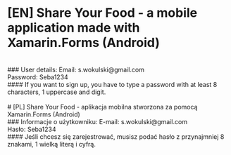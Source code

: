 ﻿# [EN] Share Your Food - a mobile application made with Xamarin.Forms (Android)
<br>
### User details:
Email: s.wokulski@gmail.com
<br>
Password: Seba1234
<br>
#### If you want to sign up, you have to type a password with at least 8 characters, 1 uppercase and digit.
<br><br>
# [PL] Share Your Food - aplikacja mobilna stworzona za pomocą Xamarin.Forms (Android)
<br>
### Informacje o użytkowniku:
E-mail: s.wokulski@gmail.com
<br>
Hasło: Seba1234
<br>
#### Jeśli chcesz się zarejestrować, musisz podać hasło z przynajmniej 8 znakami, 1 wielką literą i cyfrą.
